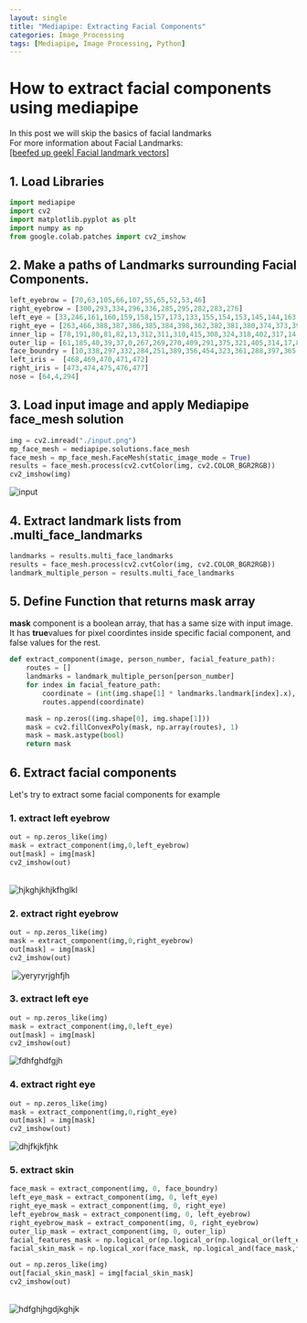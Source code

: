 ```yaml
---
layout: single
title: "Mediapipe: Extracting Facial Components"
categories: Image_Processing
tags: [Mediapipe, Image Processing, Python]
---
```


# How to extract facial components using mediapipe

In this post we will skip the basics of facial landmarks<br>
For more information about Facial Landmarks:  
[[beefed up geek| Facial landmark vectors]](https://beefed-up-geek.github.io/image_processing/1237/)

## 1. Load Libraries


```python
import mediapipe
import cv2
import matplotlib.pyplot as plt
import numpy as np
from google.colab.patches import cv2_imshow
```

## 2. Make a paths of Landmarks surrounding Facial Components.



```python
left_eyebrow = [70,63,105,66,107,55,65,52,53,46]
right_eyebrow = [300,293,334,296,336,285,295,282,283,276]
left_eye = [33,246,161,160,159,158,157,173,133,155,154,153,145,144,163,7]
right_eye = [263,466,388,387,386,385,384,398,362,382,381,380,374,373,390,249]
inner_lip = [78,191,80,81,82,13,312,311,310,415,308,324,318,402,317,14,87,178,88,95]
outer_lip = [61,185,40,39,37,0,267,269,270,409,291,375,321,405,314,17,84,181,91,146]
face_boundry = [10,338,297,332,284,251,389,356,454,323,361,288,397,365,379,378,400,377,152,148,176,149,150,136,172,58,132,93,234,127,162,21,54,103,67,109]
left_iris =  [468,469,470,471,472]
right_iris = [473,474,475,476,477]
nose = [64,4,294]
```

## 3. Load input image and apply Mediapipe **face_mesh** solution


```python
img = cv2.imread("./input.png")
mp_face_mesh = mediapipe.solutions.face_mesh
face_mesh = mp_face_mesh.FaceMesh(static_image_mode = True)
results = face_mesh.process(cv2.cvtColor(img, cv2.COLOR_BGR2RGB))
cv2_imshow(img)
```


![input](\images\2024-02-04-1408\input.png)
    


## 4. Extract landmark lists from **.multi_face_landmarks**


```python
landmarks = results.multi_face_landmarks
results = face_mesh.process(cv2.cvtColor(img, cv2.COLOR_BGR2RGB))
landmark_multiple_person = results.multi_face_landmarks
```

## 5. Define Function that returns **mask** array

**mask** component is a boolean array, that has a same size with input image.<br>
It has **true**values for pixel coordintes inside specific facial component, and false values for the rest.


```python
def extract_component(image, person_number, facial_feature_path):
    routes = []
    landmarks = landmark_multiple_person[person_number]
    for index in facial_feature_path:
        coordinate = (int(img.shape[1] * landmarks.landmark[index].x), int(img.shape[0] * landmarks.landmark[index].y))
        routes.append(coordinate)

    mask = np.zeros((img.shape[0], img.shape[1]))
    mask = cv2.fillConvexPoly(mask, np.array(routes), 1)
    mask = mask.astype(bool)
    return mask
```

## 6. Extract facial components
Let's try to extract some facial components for example
### 1. extract left eyebrow


```python
out = np.zeros_like(img)
mask = extract_component(img,0,left_eyebrow)
out[mask] = img[mask]
cv2_imshow(out)
```


​    
![hjkghjkhjkfhglkl](\images\2024-02-04-1408\hjkghjkhjkfhglkl.png)
​    


### 2. extract right eyebrow


```python
out = np.zeros_like(img)
mask = extract_component(img,0,right_eyebrow)
out[mask] = img[mask]
cv2_imshow(out)
```


​    ![yeryryrjghfjh](\images\2024-02-04-1408\yeryryrjghfjh.png)


### 3. extract left eye


```python
out = np.zeros_like(img)
mask = extract_component(img,0,left_eye)
out[mask] = img[mask]
cv2_imshow(out)
```


   ![fdhfghdfgjh](\images\2024-02-04-1408\fdhfghdfgjh.png)
    


### 4. extract right eye


```python
out = np.zeros_like(img)
mask = extract_component(img,0,right_eye)
out[mask] = img[mask]
cv2_imshow(out)
```


![dhjfkjkfjhk](\images\2024-02-04-1408\dhjfkjkfjhk.png)
    


### 5. extract skin


```python
face_mask = extract_component(img, 0, face_boundry)
left_eye_mask = extract_component(img, 0, left_eye)
right_eye_mask = extract_component(img, 0, right_eye)
left_eyebrow_mask = extract_component(img, 0, left_eyebrow)
right_eyebrow_mask = extract_component(img, 0, right_eyebrow)
outer_lip_mask = extract_component(img, 0, outer_lip)
facial_features_mask = np.logical_or(np.logical_or(np.logical_or(left_eye_mask, right_eye_mask), np.logical_or(left_eyebrow_mask, right_eyebrow_mask)), outer_lip_mask)
facial_skin_mask = np.logical_xor(face_mask, np.logical_and(face_mask,facial_features_mask))

out = np.zeros_like(img)
out[facial_skin_mask] = img[facial_skin_mask]
cv2_imshow(out)
```


​    
![hdfghjhgdjkghjk](\images\2024-02-04-1408\hdfghjhgdjkghjk.png)
​    

